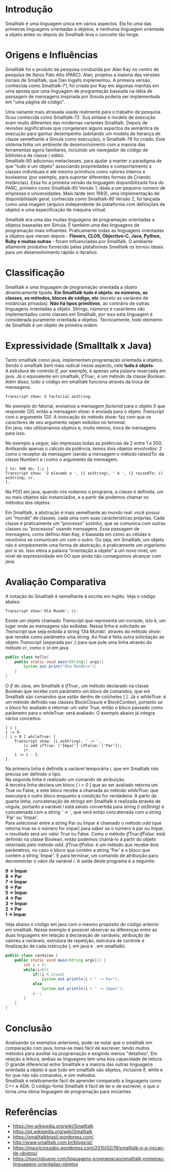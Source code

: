 # Introdução
Smalltalk é uma linguagem única em vários aspectos. Ela foi uma das primeiras linguagens orientadas a objetos, e nenhuma linguagem orientada a objeto antes ou depois do Smalltalk leva o conceito tão longe.

# Origens e Influências
Smalltalk foi o produto da pesquisa conduzida por Alan Kay  no centro de pesquisa de Xerox Palo Alto (PARC). Alan, projetou a maioria das versões iniciais de Smalltalk, que Dan Ingalls implementou. A primeira versão, conhecida como Smalltalk-71, foi criada por Kay em algumas manhãs em uma aposta que uma linguagem de programação baseada na idéia de passagem de mensagens inspirada por Simula poderia ser implementada em "uma página de código".

Uma variante mais atrasada usada realmente para o trabalho de pesquisa ficou conhecida como Smalltalk-72. Sua sintaxe e modelo de execução eram muito diferentes das modernas variantes Smalltalk. Depois de revisões significativas que congelaram alguns aspectos da semântica de execução para ganhar desempenho (adotando um modelo de herança de classe semelhante a Simula como execução), o Smalltalk-76 foi criado. Este sistema tinha um ambiente de desenvolvimento com a maioria das ferramentas agora familiares, incluindo um navegador de código de biblioteca de classe / editor.  
Smalltalk-80 adicionou metaclasses, para ajudar a manter o paradigma de que "tudo é um objeto" associando propriedades e comportamento a classes individuais e até mesmo primitivos como valores inteiros e booleanos (por exemplo, para suportar diferentes formas de Criando instâncias). Essa foi a primeira versão da linguagem disponibilizada fora do PARC, primeiro como Smalltalk-80 Versão 1, dada a um pequeno número de empresas e universidades. Mais tarde (em 1983), uma implementação de disponibilidade geral, conhecida como Smalltalk-80 Versão 2, foi lançada como uma imagem (arquivo independente de plataforma com definições de objeto) e uma especificação de máquina virtual.

Smalltalk era uma das muitas linguagens de programação orientadas a objetos baseadas em Simula. É também uma das linguagens de programação mais influentes. Praticamente todas as linguagens orientadas a objetos que vieram depois - __Flavors, CLOS, Objective-C, Java, Python, Ruby e muitas outras__ - foram influenciadas por Smalltalk. O ambiente altamente produtivo fornecido pelas plataformas Smalltalk os tornou ideais para um desenvolvimento rápido e iterativo.

# Classificação
Smalltalk é uma linguagem de programação orientada a objeto dinamicamente tipada. __Em Smalltalk tudo é objeto: os números, as classes, os métodos, blocos de código, etc__ (exceto as variáveis de instâncias privadas). __Não há tipos primitivos__, ao contrário de outras linguagens orientadas a objeto. Strings, números e caracteres são implementados como classes em Smalltalk, por isso esta linguagem é considerada puramente orientada a objetos. Tecnicamente, todo elemento de Smalltalk é um objeto de primeira ordem.

# Expressividade (Smalltalk x Java)
Tanto smalltalk como java, implementam programação orientada a objetos. Sendo o smalltalk bem mais radical nesse aspecto, nele __tudo é objeto__.  
A estrutura de controle _If_, por exemplo, é apenas uma palavra reservada em java. Já o equivalente em smalltalk, _ifTrue:_, é um método da classe Boolean. Além disso, todo o código em smalltalk funciona através da troca de mensagens.

```smalltalk
Transcript show: 5 factorial asString.
```

No exemplo do fatorial, enviamos a mensagem _factorial_ para o objeto _5_ que responde _120_, então a mensagem _show:_ é enviada  para o objeto _Transcript_ com o argumento _120_. A invocação do método _show:_ faz com que os caracteres de seu argumento sejam exibidos no terminal.  
Em java, não utilizaríamos objetos e, muito menos, troca de mensagens para isso.

No exemplo a seguir, são impressas todas as potências de 2 entre 1 e 500. Anilisando apenas o cálculo da potência, temos dois objetos envolvidos: _2_ como o receptor da mensagem (sendo a mensagem o método _raisedTo:_ da classe Number) e _i_ como o argumento da mensagem.

```smalltalk
1 to: 500 do: [:i |
Transcript show: '2 elevado a ', (i asString), ' é ', (2 raisedTo: i) asString; cr.
].
```

Na POO em java, quando nós rodamos o programa, a classe é definida, um ou mais objetos são instanciados, e a partir daí podemos chamar os métodos dos objetos.

Em Smalltalk, a abstração é mais semelhante ao mundo real: você possui um “mundo” de classes, cada uma com suas características próprias. Cada classe é praticamente um “processo” sozinho, que se comunica com outras classes ou “processos” usando mensagens. Essa passagem de mensagens, como definiu Alan Kay, é baseada em como as células e neurônios se comunicam um com o outro. Ou seja, em Smalltalk, um objeto não é simplesmente uma forma de abstração, é praticamente um organismo por si só. Isso eleva a palavra “orientação a objeto” a um novo nível, um nível de expressividade em OO que ainda não conseguimos alcançar com java.

# Avaliação Comparativa
A notação do Smalltalk é semelhante à escrita em inglês. Veja o código abaixo:

```smalltalk
Transcript show:'Olá Mundo'; cr.
```

Existe um objeto chamado _Transcript_ que representa um console, isto é, um lugar onde as mensagens são exibidas. Nessa linha é solicitado ao _Transcript_ que seja exibida a string ‘Olá Mundo’, através do método _show:_ que recebe como parâmetro uma string. Ao final é feita outra solicitação ao objeto _Transcript_ (separada por ;) para que pule uma linha através do método _cr_, como o _\n_ em java.

```java
public class hello{
	public static void main(String[] args){
		System.out.print("Ola Mundo\n");
	}
}
```

O _if_ do Java, em Smalltalk é _ifTrue:_, um método declarado na classe Boolean que recebe com parâmetro um bloco de comandos, que em Smalltalk são comandos que estão dentro de colchetes [ ]. Já o _whileTrue:_ é um método definido nas classes BlockClosure e  BlockContext, portanto se o bloco for avaliado e retornar um valor True, então o bloco passado como parâmetro para o whileTrue: será avaliado. O exemplo abaixo já integra vários conceitos:

```smalltalk
| i |
i := 9.
[ i > 0 ] whileTrue: [
	Transcript show: (i asString), ' -> ',
		(i odd ifTrue: ['Ímpar'] ifFalse: ['Par']); 
		cr.
	i := i - 1.
].
```

Na primeira linha é definida a variável temporária _i_, que em Smalltalk não precisa ser definido o tipo.   
Na segunda linha é realizado um comando de atribuição.  
A terceira linha declara um bloco _[ i > 0 ]_ que ao ser avaliado retorna um True ou False, e este bloco recebe a chamada ao método _whileTrue:_ que executará o outro bloco enquanto a condição for verdadeira. 
A partir da quarta linha, concatenação de strings em Smalltalk é realizada através de vírgula, portanto a variável _i_ está sendo convertida para string (_i asString_) e concatenada com a string _' -> '_, que será então concatenada com a string 'Par' ou 'Ímpar'.  
Para selecionar entre a string Par ou Ímpar é chamado o método _odd_ (que retorna true se o número for ímpar) para saber se o número é par ou ímpar, o resultado será um valor True ou False. Como o método _ifTrue:ifFalse:_ está definido na classe Boolean, então podemos chamá-lo a partir do objeto retornado pelo método _odd_. _ifTrue:ifFalse:_ é um método que recebe dois parâmetros, no caso o bloco que contém a string 'Par' e o bloco que contém a string 'Ímpar'. E para terminar, um comando de atribuição para decrementar o valor da variável _i_. A saída deste programa é a seguinte:

  __9 -> Ímpar__  
  __8 -> Par__  
  __7 -> Ímpar__  
  __6 -> Par__  
  __5 -> Ímpar__  
  __4 -> Par__  
  __3 -> Ímpar__  
  __2 -> Par__  
  __1 -> Ímpar__

Veja abaixo o código em java com o mesmo propósito do código anterior em smalltalk.
Nesse exemplo é possível observar as diferenças entre as duas linguagens em relação a declaração de variáveis, atribuição de valores a variáveis, estrutura de repetição, estrutura de controle e finalização de cada instrução (; em java e . em smalltalk).

```java
public class condicao {
	public static void main(String args[]) {
		int i = 9;
		while(i>0){
			if((i % 2)==0)
				System.out.println(i + " -> Par");
			else
				System.out.println(i + " -> Impar");
			i--;
		}
	}
}
```

# Conclusão
Analisando os exemplos anteriores, pode-se notar que o smalltalk em comparação com java, torna-se mais fácil de escrever, tendo muitos métodos para auxiliar na programação e exigindo menos "detalhes". Em relação a leitura, ambas as linguagens tem uma boa capacidade de leitura.  
O grande diferencial entre Smalltalk e a maioria das outras linguagens orientada a objeto é que tudo em smalltalk são objetos, inclusive if, while e for que não são comandos, e sim métodos.  
Smalltalk é relativamente fácil de aprender comparado a linguagens como C++ e ADA. O código-fonte Smalltalk é fácil de ler e de escrever, o que o torna uma ótima linguagem de programação para iniciantes.

# Referências
* https://en.wikipedia.org/wiki/Smalltalk
* https://pt.wikipedia.org/wiki/Smalltalk
* https://smalltalkbrasil.wordpress.com/
* http://www.smalltalk.com.br/blogs/st/
* https://mauricioszabo.wordpress.com/2010/02/19/smalltalk-e-a-nocao-de-objetos/
* https://marciobueno.com/linguagens-programacao/smalltalk-primeiras-linguagens-orientadas-objetos
